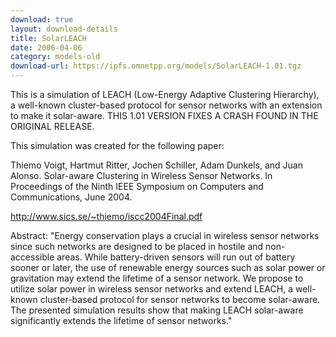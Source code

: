 ```yaml
---
download: true
layout: download-details
title: SolarLEACH
date: 2006-04-06
category: models-old
download-url: https://ipfs.omnetpp.org/models/SolarLEACH-1.01.tgz
---
```


This is a simulation of LEACH (Low-Energy Adaptive Clustering Hierarchy), a well-known cluster-based protocol for sensor networks with an extension to make it solar-aware. THIS 1.01 VERSION FIXES A CRASH FOUND IN THE ORIGINAL RELEASE.

This simulation was created for the following paper:

  Thiemo Voigt, Hartmut Ritter, Jochen Schiller, Adam Dunkels, and Juan
  Alonso. Solar-aware Clustering in Wireless Sensor Networks. In
  Proceedings of the Ninth IEEE Symposium on Computers and Communications,
  June 2004.

  http://www.sics.se/~thiemo/iscc2004Final.pdf

  Abstract:
  "Energy conservation plays a crucial in wireless sensor
  networks since such networks are designed to be placed in
  hostile and non-accessible areas. While battery-driven sensors
  will run out of battery sooner or later, the use of renewable
  energy sources such as solar power or gravitation
  may extend the lifetime of a sensor network. We propose to
  utilize solar power in wireless sensor networks and extend
  LEACH, a well-known cluster-based protocol for sensor networks
  to become solar-aware. The presented simulation
  results show that making LEACH solar-aware significantly
  extends the lifetime of sensor networks."

